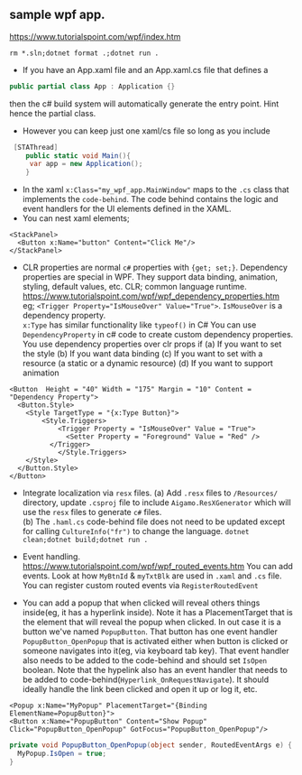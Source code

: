 ## sample wpf app.

https://www.tutorialspoint.com/wpf/index.htm

`rm *.sln;dotnet format .;dotnet run .`

- If you have an App.xaml file and an App.xaml.cs file that defines a 
```c#
public partial class App : Application {}
```
then the c# build system will automatically generate the entry point. Hint hence the partial class.   
- However you can keep just one xaml/cs file so long as you include
```c#
 [STAThread]
    public static void Main(){
     var app = new Application();   
    }
```
- In the xaml `x:Class="my_wpf_app.MainWindow"` maps to the `.cs` class that implements the `code-behind`. The code behind contains the logic and event handlers for the UI elements defined in the XAML.    
- You can nest xaml elements;
```xaml
<StackPanel> 
  <Button x:Name="button" Content="Click Me"/> 
</StackPanel>
```
- CLR properties are normal `c#` properties with `{get; set;}`. Dependency properties are special in WPF. They support data binding, animation, styling, default values, etc.
  CLR; common language runtime.        
  https://www.tutorialspoint.com/wpf/wpf_dependency_properties.htm     
  eg; `<Trigger Property="IsMouseOver" Value="True">`.  `IsMouseOver` is a dependency property.   
  `x:Type` has similar functionality like `typeof()` in C#
  You can use `DependencyProperty` in c# code to create custom dependency properties.   
  You use dependency properties over clr props if
    (a) If you want to set the style
    (b) If you want data binding
    (c) If you want to set with a resource (a static or a dynamic resource)
    (d) If you want to support animation
```xaml
<Button  Height = "40" Width = "175" Margin = "10" Content = "Dependency Property"> 
  <Button.Style> 
    <Style TargetType = "{x:Type Button}"> 
        <Style.Triggers> 
            <Trigger Property = "IsMouseOver" Value = "True"> 
              <Setter Property = "Foreground" Value = "Red" /> 
          </Trigger>
            </Style.Triggers>
    </Style> 
  </Button.Style> 
</Button>
```
  
- Integrate localization via `resx` files.
  (a) Add `.resx` files to `/Resources/` directory, update `.csproj` file to include `Aigamo.ResXGenerator` which will use the `resx` files to generate `c#` files.      
  (b) The `.haml.cs` code-behind file does not need to be updated except for calling `CultureInfo("fr")` to change the language. 
  `dotnet clean;dotnet build;dotnet run .`  
       
- Event handling. https://www.tutorialspoint.com/wpf/wpf_routed_events.htm 
  You can add events. Look at how `MyBtnId` & `myTxtBlk` are used in `.xaml` and `.cs` file. 
  You can register custom routed events via `RegisterRoutedEvent`   

- You can add a popup that when clicked will reveal others things inside(eg, it has a hyperlink inside). Note it has a PlacementTarget that is the element that will reveal the popup when clicked. In out case it is a button we've named `PopupButton`. That button has one event handler `PopupButton_OpenPopup` that is activated either when button is clicked or someone navigates into it(eg, via keyboard tab key). That event handler also needs to be added to the code-behind and should set `IsOpen` boolean. Note that the hypelink also has an event handler that needs to be added to code-behind(`Hyperlink_OnRequestNavigate`). It should ideally handle the link been clicked and open it up or log it, etc.
```xaml
<Popup x:Name="MyPopup" PlacementTarget="{Binding ElementName=PopupButton}">
<Button x:Name="PopupButton" Content="Show Popup" Click="PopupButton_OpenPopup" GotFocus="PopupButton_OpenPopup"/>
```
```c#
private void PopupButton_OpenPopup(object sender, RoutedEventArgs e) {
  MyPopup.IsOpen = true;
}
```